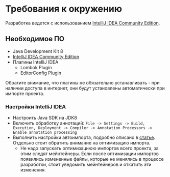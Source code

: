 # Требования к окружению

Разработка ведется с использованием [IntelliJ IDEA Community Edition](https://www.jetbrains.com/idea/).  

## Необходимое ПО

* Java Development Kit 8
* [IntelliJ IDEA Community Edition](https://www.jetbrains.com/idea/download/)
* Плагины IntelliJ IDEA
  * Lombok Plugin
  * EditorConfig Plugin

Обратите внимание, что плагины не обязательно устанавливать - при наличии доступа в интернет, они будут установлены автоматически при импорте проекта.

### Настройки IntelliJ IDEA

* Настроить Java SDK на JDK8
* Включить обработку аннотаций: `File -> Settings -> Build, Execution, Deployment -> Compiler -> Annotation Processors -> Enable annotation processing`
* Выполнить настройки автоимпорта, подробно описано в [статье](https://www.jetbrains.com/help/idea/creating-and-optimizing-imports.html). Отдельно стоит обратить внимание на оптимизацию импорта.
  * Не надо запускать оптимизациюю импортов всего проекта, за этим следят мейнтейнеры. Если после оптимизации импортов появились измененные файлы, которые не менялись в процессе разработки, стоит уведомить мейнтейнеров и откатить эти изменения.
